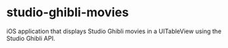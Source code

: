 # studio-ghibli-movies
iOS application that displays Studio Ghibli movies in a UITableView using the Studio Ghibli API.

